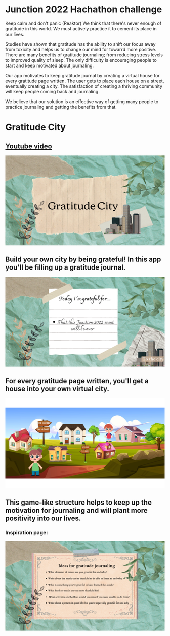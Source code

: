 # Junction 2022 Hachathon challenge
Keep calm and don't panic (Reaktor)
We think that there's never enough of gratitude in this world.
We must actively practice it to cement its place in our lives.

Studies have shown that gratitude has the ability to shift our focus away from toxicity and helps us to change our mind for towarrd more positive. There are many benefits of gratitude journaling; from reducing stress levels to improved quality of sleep. The only difficulty is encouraging people to start and keep motivated about journaling.

Our app motivates to keep gratitude journal by creating a virtual house for every gratitude page written. The user gets to place each house on a street, eventually creating a city. The satisfaction of creating a thriving community will keep people coming back and journaling.

We believe that our solution is an effective way of getting many people to practice journaling and getting the benefits from that.

# Gratitude City
## **[Youtube video](https://www.youtube.com/watch?v=1T1k1bqLMuA&feature=youtu.be)**
![Home page](Gratitude_City.png "Home page")

## Build your own city by being grateful! In this app you'll be filling up a gratitude journal. 
![Grateful](Today_Im_grateful_for.....png "Grateful for")

## For every gratitude page written, you'll get a house into your own virtual city. 
![City](CITY.png "City page")

## This game-like structure helps to keep up the motivation for journaling and will plant more positivity into our lives.
### Inspiration page:
![Inspiration page](INSPOPAGE.png "Inspiration page")
